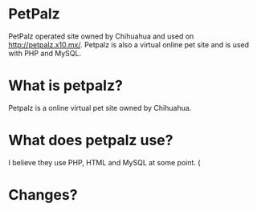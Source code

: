 # PetPalz
PetPalz operated site owned by Chihuahua and used on http://petpalz.x10.mx/. Petpalz is also a virtual online pet site and is used with PHP and MySQL.

# What is petpalz?
Petpalz is a online virtual pet site owned by Chihuahua.

# What does petpalz use?
I believe they use PHP, HTML and MySQL at some point. (

# Changes?
